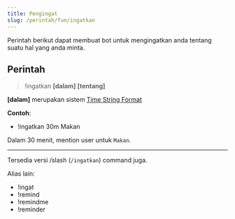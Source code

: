 ```yaml
---
title: Pengingat
slug: /perintah/fun/ingatkan
---
```


Perintah berikut dapat membuat bot untuk mengingatkan anda tentang suatu hal yang anda minta.

## Perintah
> !ingatkan **[dalam]** **[tentang]**

**[dalam]** merupakan sistem [Time String Format](/docs/referensi/timestring)

**Contoh**:
- !ingatkan 30m Makan

Dalam 30 menit, mention user untuk `Makan`.

---

Tersedia versi /slash (`/ingatkan`) command juga.

Alias lain:
- !ingat
- !remind
- !remindme
- !reminder
